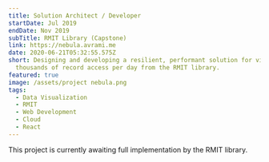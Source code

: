 ```yaml
---
title: Solution Architect / Developer
startDate: Jul 2019
endDate: Nov 2019
subTitle: RMIT Library (Capstone)
link: https://nebula.avrami.me
date: 2020-06-21T05:32:55.575Z
short: Designing and developing a resilient, performant solution for visualizing
  thousands of record access per day from the RMIT library.
featured: true
image: /assets/project nebula.png
tags:
  - Data Visualization
  - RMIT
  - Web Development
  - Cloud
  - React
---
```

This project is currently awaiting full implementation by the RMIT library.